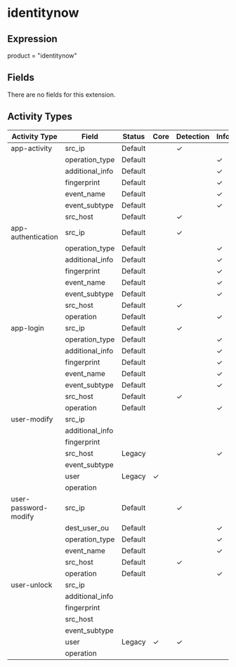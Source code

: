 identitynow
===========

Expression
----------

product = "identitynow"

Fields
------

There are no fields for this extension.

Activity Types
--------------

| Activity Type        | Field           | Status  | Core     | Detection | Informational |
| -------------------- | --------------- | ------- | -------- | --------- | ------------- |
| app-activity         | src_ip          | Default |          | &#10003;  |               |
|                      | operation_type  | Default |          |           | &#10003;      |
|                      | additional_info | Default |          |           | &#10003;      |
|                      | fingerprint     | Default |          |           | &#10003;      |
|                      | event_name      | Default |          |           | &#10003;      |
|                      | event_subtype   | Default |          |           | &#10003;      |
|                      | src_host        | Default |          | &#10003;  |               |
| app-authentication   | src_ip          | Default |          | &#10003;  |               |
|                      | operation_type  | Default |          |           | &#10003;      |
|                      | additional_info | Default |          |           | &#10003;      |
|                      | fingerprint     | Default |          |           | &#10003;      |
|                      | event_name      | Default |          |           | &#10003;      |
|                      | event_subtype   | Default |          |           | &#10003;      |
|                      | src_host        | Default |          | &#10003;  |               |
|                      | operation       | Default |          |           | &#10003;      |
| app-login            | src_ip          | Default |          | &#10003;  |               |
|                      | operation_type  | Default |          |           | &#10003;      |
|                      | additional_info | Default |          |           | &#10003;      |
|                      | fingerprint     | Default |          |           | &#10003;      |
|                      | event_name      | Default |          |           | &#10003;      |
|                      | event_subtype   | Default |          |           | &#10003;      |
|                      | src_host        | Default |          | &#10003;  |               |
|                      | operation       | Default |          |           | &#10003;      |
| user-modify          | src_ip          |         |          |           |               |
|                      | additional_info |         |          |           |               |
|                      | fingerprint     |         |          |           |               |
|                      | src_host        | Legacy  |          |           | &#10003;      |
|                      | event_subtype   |         |          |           |               |
|                      | user            | Legacy  | &#10003; |           |               |
|                      | operation       |         |          |           |               |
| user-password-modify | src_ip          | Default |          | &#10003;  |               |
|                      | dest_user_ou    | Default |          |           | &#10003;      |
|                      | operation_type  | Default |          |           | &#10003;      |
|                      | event_name      | Default |          |           | &#10003;      |
|                      | src_host        | Default |          | &#10003;  |               |
|                      | operation       | Default |          |           | &#10003;      |
| user-unlock          | src_ip          |         |          |           |               |
|                      | additional_info |         |          |           |               |
|                      | fingerprint     |         |          |           |               |
|                      | src_host        |         |          |           |               |
|                      | event_subtype   |         |          |           |               |
|                      | user            | Legacy  | &#10003; | &#10003;  |               |
|                      | operation       |         |          |           |               |

